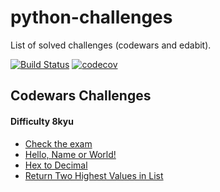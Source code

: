 # python-challenges
List of solved challenges (codewars and edabit).


[![Build Status](https://github.com/aleattene/python_challenges/actions/workflows/python-app.yml/badge.svg?branch=main)](https://github.com/aleattene/python_challenges/actions/workflows/python-app.yml)
[![codecov](https://codecov.io/gh/aleattene/python_challenges/branch/main/graph/badge.svg?token=KP4Y0KB6E4)](https://codecov.io/gh/aleattene/python_challenges)


## Codewars Challenges
#### Difficulty 8kyu
- [Check the exam](https://github.com/aleattene/python_challenges/tree/main/codewars/difficulty_level_8_kyu/check_the_exam)
- [Hello, Name or World!](https://github.com/aleattene/python_challenges/tree/main/codewars/difficulty_level_8_kyu/hello_name_or_world)
- [Hex to Decimal](https://github.com/aleattene/python_challenges/tree/main/codewars/difficulty_level_8_kyu/hex_to_decimal)
- [Return Two Highest Values in List](https://github.com/aleattene/python_challenges/tree/main/codewars/difficulty_level_8_kyu/return_two_highest_values_in_list)


